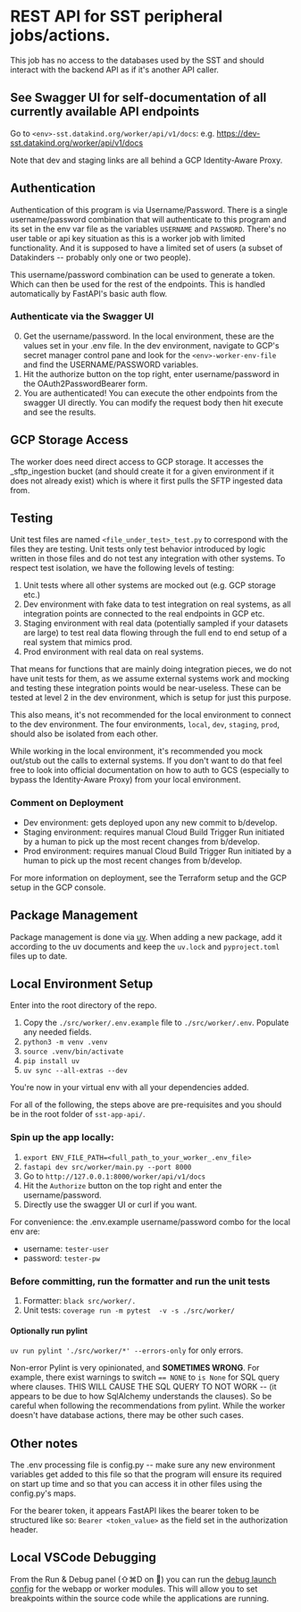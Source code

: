 # REST API for SST peripheral jobs/actions.

This job has no access to the databases used by the SST and should interact with the backend API as if it's another API caller.

## See Swagger UI for self-documentation of all currently available API endpoints

Go to `<env>-sst.datakind.org/worker/api/v1/docs`: e.g. https://dev-sst.datakind.org/worker/api/v1/docs

Note that dev and staging links are all behind a GCP Identity-Aware Proxy.

## Authentication

Authentication of this program is via Username/Password. There is a single username/password combination that will authenticate to this program and its set in the env var file as the variables `USERNAME` and `PASSWORD`. There's no user table or api key situation as this is a worker job with limited functionality. And it is supposed to have a limited set of users (a subset of Datakinders -- probably only one or two people).

This username/password combination can be used to generate a token. Which can then be used for the rest of the endpoints. This is handled automatically by FastAPI's basic auth flow.

### Authenticate via the Swagger UI

0. Get the username/password. In the local environment, these are the values set in your .env file. In the dev environment, navigate to GCP's secret manager control pane and look for the `<env>-worker-env-file` and find the USERNAME/PASSWORD variables.
1. Hit the authorize button on the top right, enter username/password in the OAuth2PasswordBearer form.
2. You are authenticated! You can execute the other endpoints from the swagger UI directly. You can modify the request body then hit execute and see the results.

## GCP Storage Access

The worker does need direct access to GCP storage. It accesses the <env>_sftp_ingestion bucket (and should create it for a given environment if it does not already exist) which is where it first pulls the SFTP ingested data from.

## Testing

Unit test files are named `<file_under_test>_test.py` to correspond with the files they are testing. Unit tests only test behavior introduced by logic written in those files and do not test any integration with other systems. To respect test isolation, we have the following levels of testing:

1. Unit tests where all other systems are mocked out (e.g. GCP storage etc.)
2. Dev environment with fake data to test integration on real systems, as all integration points are connected to the real endpoints in GCP etc.
3. Staging environment with real data (potentially sampled if your datasets are large) to test real data flowing through the full end to end setup of a real system that mimics prod.
4. Prod environment with real data on real systems.

That means for functions that are mainly doing integration pieces, we do not have unit tests for them, as we assume external systems work and mocking and testing these integration points would be near-useless. These can be tested at level 2 in the dev environment, which is setup for just this purpose.

This also means, it's not recommended for the local environment to connect to the dev environment. The four environments, `local`, `dev`, `staging`, `prod`, should also be isolated from each other.

While working in the local environment, it's recommended you mock out/stub out the calls to external systems. If you don't want to do that feel free to look into official documentation on how to auth to GCS (especially to bypass the Identity-Aware Proxy) from your local environment.

### Comment on Deployment

* Dev environment: gets deployed upon any new commit to b/develop.
* Staging environment: requires manual Cloud Build Trigger Run initiated by a human to pick up the most recent changes from b/develop.
* Prod environment: requires manual Cloud Build Trigger Run initiated by a human to pick up the most recent changes from b/develop.

For more information on deployment, see the Terraform setup and the GCP setup in the GCP console.

## Package Management

Package management is done via [uv](https://docs.astral.sh/uv/). When adding a new package, add it according to the uv documents and keep the `uv.lock` and `pyproject.toml` files up to date.

## Local Environment Setup

Enter into the root directory of the repo.

1. Copy the `./src/worker/.env.example` file to `./src/worker/.env`. Populate any needed fields.
1. `python3 -m venv .venv`
1. `source .venv/bin/activate`
1. `pip install uv`
1. `uv sync --all-extras --dev`

You're now in your virtual env with all your dependencies added.

For all of the following, the steps above are pre-requisites and you should be in the root folder of `sst-app-api/`.

### Spin up the app locally:

1. `export ENV_FILE_PATH=<full_path_to_your_worker_.env_file>` 
1. `fastapi dev src/worker/main.py --port 8000`
1. Go to `http://127.0.0.1:8000/worker/api/v1/docs`
1. Hit the `Authorize` button on the top right and enter the username/password.
1. Directly use the swagger UI or curl if you want.

For convenience: the .env.example username/password combo for the local env are:
* username: `tester-user`
* password: `tester-pw`

### Before committing, run the formatter and run the unit tests

1. Formatter: `black src/worker/.`
1. Unit tests: `coverage run -m pytest  -v -s ./src/worker/`

#### Optionally run pylint

`uv run pylint './src/worker/*' --errors-only` for only errors.

Non-error Pylint is very opinionated, and **SOMETIMES WRONG**. For example, there exist warnings to switch `== NONE` to `is None` for SQL query where clauses. THIS WILL CAUSE THE SQL QUERY TO NOT WORK -- (it appears to be due to how SqlAlchemy understands the clauses). So be careful when following the recommendations from pylint. While the worker doesn't have database actions, there may be other such cases.

## Other notes

The .env processing file is config.py -- make sure any new environment variables get added to this file so that the program will ensure its required on start up time and so that you can access it in other files using the config.py's maps.

For the bearer token, it appears FastAPI likes the bearer token to be structured like so: `Bearer <token_value>` as the field set in the authorization header.

## Local VSCode Debugging

From the Run & Debug panel (⇧⌘D on 🍎) you can run the [debug launch config](../../.vscode/launch.json) for the webapp or worker modules. This will allow you to set breakpoints within the source code while the applications are running.

